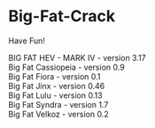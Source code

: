 # Big-Fat-Crack
Have Fun!

BIG FAT HEV - MARK IV - version 3.17  
Big Fat Cassiopeia - version 0.9  
Big Fat Fiora - version 0.1  
Big Fat Jinx - version 0.46  
Big Fat Lulu - version 0.13  
Big Fat Syndra - version 1.7  
Big Fat Velkoz - version 0.2  